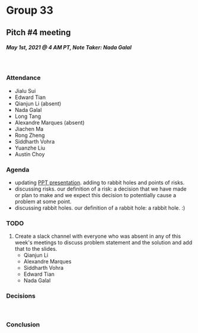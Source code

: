 # Group 33
## Pitch #4 meeting
##### May 1st, 2021 @ 4 AM PT, Note Taker: Nada Galal
​
### Attendance
* Jialu Sui
* Edward Tian
* Qianjun Li (absent)
* Nada Galal
* Long Tang
* Alexandre Marques (absent)
* Jiachen Ma
* Rong Zheng
* Siddharth Vohra
* Yuanzhe Liu
* Austin Choy
​
### Agenda
* updating [PPT presentation](https://docs.google.com/presentation/d/1eCVFV05rZu64a4Fmbi1QscIrwP7iWK4y_nh6hkUcOg8/edit#slide=id.gd5e52b0f19_1_25 "PPT presentation").  adding to rabbit holes and points of risks.  
* discussing risks. our definition of a risk: a decision that we have made or plan to make and we expect this decision to potentially cause a problem at some point.
* discussing rabbit holes. our definition of a rabbit hole: a rabbit hole. :)

### TODO
1. Create a slack channel with everyone who was absent in any of this week's meetings to discuss problem statement and the solution and add that to the slides. 
   * Qianjun Li
   * Alexandre Marques
   * Siddharth Vohra
   * Edward Tian
   * Nada Galal

### Decisions
​
### Conclusion
